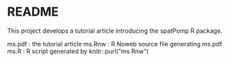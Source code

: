# README #

This project develops a tutorial article introducing the spatPomp R package.

ms.pdf : the tutorial article
ms.Rnw : R Noweb source file generating ms.pdf
ms.R   : R script generated by knitr::purl("ms.Rnw")


